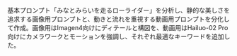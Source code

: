 基本プロンプト「みなとみらいを走るローライダー」を分析し、静的な美しさを追求する画像用プロンプトと、動きと流れを重視する動画用プロンプトを分化して作成。画像用はImagen4向けにディテールと構図を、動画用はHailuo-02 Pro向けにカメラワークとモーションを強調し、それぞれ最適なキーワードを追加した。